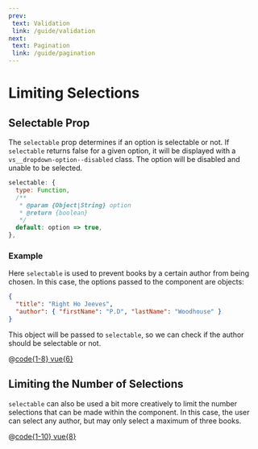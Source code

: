 ```yaml
---
prev:
 text: Validation
 link: /guide/validation
next:
 text: Pagination
 link: /guide/pagination
---
```


# Limiting Selections

## Selectable Prop

The `selectable` prop determines if an option is selectable or not. If
`selectable` returns false for a given option, it will be displayed with a
`vs__dropdown-option--disabled` class. The option will be disabled and unable to
be selected.

```js
selectable: {
  type: Function,
  /**
   * @param {Object|String} option
   * @return {boolean}
   */
  default: option => true,
},
```

### Example

Here `selectable` is used to prevent books by a certain author from being
chosen. In this case, the options passed to the component are objects:

```json
{
  "title": "Right Ho Jeeves",
  "author": { "firstName": "P.D", "lastName": "Woodhouse" }
}
```

This object will be passed to `selectable`, so we can check if the author should
be selectable or not.

<UnselectableExample />

@[code{1-8} vue{6}](../.vuepress/components/UnselectableExample.vue)

## Limiting the Number of Selections

`selectable` can also be used a bit more creatively to limit the number
selections that can be made within the component. In this case, the user can
select any author, but may only select a maximum of three books.

<LimitSelectionQuantity />

@[code{1-10} vue{8}](../.vuepress/components/LimitSelectionQuantity.vue)
